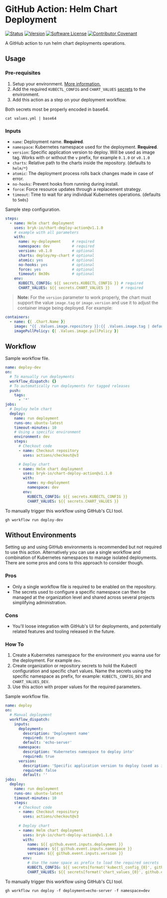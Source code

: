# GitHub Action: Helm Chart Deployment

[![Status](https://github.com/bryk-io/chart-deploy-action/actions/workflows/publish.yml/badge.svg)](https://github.com/bryk-io/chart-deploy-action/actions/workflows/publish.yml)
[![Version](https://img.shields.io/github/tag/bryk-io/chart-deploy-action.svg)](https://github.com/bryk-io/chart-deploy-action/releases)
[![Software License](https://img.shields.io/badge/license-BSD3-red.svg)](LICENSE)
[![Contributor Covenant](https://img.shields.io/badge/Contributor%20Covenant-v2.0-ff69b4.svg)](.github/CODE_OF_CONDUCT.md)

A GitHub action to run helm chart deployments operations.

## Usage

### Pre-requisites

1. Setup your environment. [More information.](https://docs.github.com/en/actions/reference/environments)
2. Add the required `KUBECTL_CONFIG` and `CHART_VALUES` [secrets](https://docs.github.com/en/actions/reference/environments#environment-secrets) to the environment.
3. Add this action as a step on your deployment workflow.

Both secrets most be properly encoded in base64.

```shell
cat values.yml | base64
```

### Inputs

- `name`: Deployment name. __Required__.
- `namespace`: Kubernetes namespace used for the deployment. __Required__.
- `version`: Specific application version to deploy. Will be used as image tag. Works with
   or without the `v` prefix, for example `0.1.0` or `v0.1.0`
- `charts`: Relative path to the charts inside the repository. (defaults to `helm/*`)
- `atomic`: The deployment process rolls back changes made in case of error.
- `no-hooks`: Prevent hooks from running during install.
- `force`: Force resource updates through a replacement strategy.
- `timeout`: Time to wait for any individual Kubernetes operations. (defaults to `5m0s`)

Sample step configuration.

```yaml
steps:
  - name: Helm chart deployment
    uses: bryk-io/chart-deploy-action@v1.1.0
    # example with all parameters
    with:
      name: my-deployment     # required
      namespace: dev          # required
      version: v0.1.0         # optional
      charts: deploy/my-chart # optional
      atomic: yes             # optional
      no-hooks: yes           # optional
      force: yes              # optional
      timeout: 8m30s          # optional
    env:
      KUBECTL_CONFIG: ${{ secrets.KUBECTL_CONFIG }} # required
      CHART_VALUES: ${{ secrets.CHART_VALUES }}     # required
```

> __Note:__ For the `version` parameter to work properly, the chart must support
  the value `image.tag` or `image.version` and use it to adjust the container image
  being deployed. For example:

```yaml
containers:
  - name: {{ .Chart.Name }}
    image: "{{ .Values.image.repository }}:{{ .Values.image.tag | default .Chart.AppVersion | trimPrefix "v" }}"
    imagePullPolicy: {{ .Values.image.pullPolicy }}
```

## Workflow

Sample workflow file.

```yaml
name: deploy-dev
on:
  # To manually run deployments
  workflow_dispatch: {}
  # To automatically run deployments for tagged releases
  push:
    tags:
      - '*'
jobs:
  # Deploy helm chart
  deploy:
    name: run deployment
    runs-on: ubuntu-latest
    timeout-minutes: 10
    # Using a specific environment
    environment: dev
    steps:
      # Checkout code
      - name: Checkout repository
        uses: actions/checkout@v3

      # Deploy chart
      - name: Helm chart deployment
        uses: bryk-io/chart-deploy-action@v1.1.0
        with:
          name: my-deployment
          namespace: dev
        env:
          KUBECTL_CONFIG: ${{ secrets.KUBECTL_CONFIG }}
          CHART_VALUES: ${{ secrets.CHART_VALUES }}
```

To manually trigger this workflow using GitHub's CLI tool.

```shell
gh workflow run deploy-dev
```

## Without Environments

Setting up and using GitHub environments is recommended but not required to use this action.
Alternatively you can use a single workflow and combination of Kubernetes namespaces to manage
isolated deployments. There are some pros and cons to this approach to consider though.

### Pros

- Only a single workflow file is required to be enabled on the repository.
- The secrets used to configure a specific namespace can then be managed at the
  organization level and shared across several projects simplifying administration.

### Cons

- You'll loose integration with GitHub's UI for deployments, and potentially related
  features and tooling released in the future.

### How To

1. Create a Kubernetes namespace for the environment you wanna use for the deployment.
   For example `dev`.
2. Create organization or repository secrets to hold the Kubectl configuration and specific
   chart values. Name the secrets using the specific namespace as prefix, for example:
   `KUBECTL_CONFIG_DEV` and `CHART_VALUES_DEV`.
3. Use this action with proper values for the required parameters.

Sample workflow file.

```yaml
name: deploy
on:
  # Manual deployment
  workflow_dispatch:
    inputs:
      deployment:
        description: 'Deployment name'
        required: true
        default: 'echo-server'
      namespace:
        description: 'Kubernetes namespace to deploy into'
        required: true
      version:
        description: 'Specific application version to deploy (used as image tag)'
        required: false
        default: ''
jobs:
  deploy:
    name: run deployment
    runs-on: ubuntu-latest
    timeout-minutes: 10
    steps:
      # Checkout code
      - name: Checkout repository
        uses: actions/checkout@v3
      
      # Deploy chart
      - name: Helm chart deployment
        uses: bryk-io/chart-deploy-action@v1.1.0
        with:
          name: ${{ github.event.inputs.deployment }}
          namespace: ${{ github.event.inputs.namespace }}
          version: ${{ github.event.inputs.version }}
        env:
          # Use the name space as prefix to load the required secrets
          KUBECTL_CONFIG: ${{ secrets[format('kubectl_config_{0}', github.event.inputs.namespace)] }}
          CHART_VALUES: ${{ secrets[format('chart_values_{0}', github.event.inputs.namespace)] }}
```

To manually trigger this workflow using GitHub's CLI tool.

```shell
gh workflow run deploy -f deployment=echo-server -f namespace=dev
```
